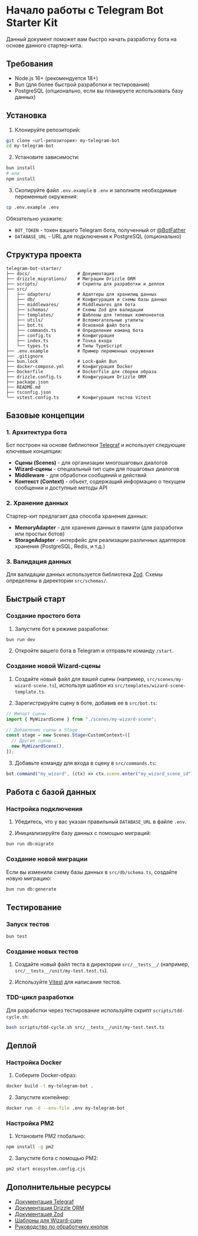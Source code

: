 # Начало работы с Telegram Bot Starter Kit

Данный документ поможет вам быстро начать разработку бота на основе данного стартер-кита.

## Требования

- Node.js 16+ (рекомендуется 18+)
- Bun (для более быстрой разработки и тестирования)
- PostgreSQL (опционально, если вы планируете использовать базу данных)

## Установка

1. Клонируйте репозиторий:

```bash
git clone <url-репозитория> my-telegram-bot
cd my-telegram-bot
```

2. Установите зависимости:

```bash
bun install
# или
npm install
```

3. Скопируйте файл `.env.example` в `.env` и заполните необходимые переменные окружения:

```bash
cp .env.example .env
```

Обязательно укажите:

- `BOT_TOKEN` - токен вашего Telegram бота, полученный от [@BotFather](https://t.me/BotFather)
- `DATABASE_URL` - URL для подключения к PostgreSQL (опционально)

## Структура проекта

```
telegram-bot-starter/
├── docs/                  # Документация
├── drizzle_migrations/    # Миграции Drizzle ORM
├── scripts/               # Скрипты для разработки и деплоя
├── src/
│   ├── adapters/          # Адаптеры для хранилищ данных
│   ├── db/                # Конфигурация и схемы базы данных
│   ├── middlewares/       # Middlewares для бота
│   ├── schemas/           # Схемы Zod для валидации
│   ├── templates/         # Шаблоны для типовых компонентов
│   ├── utils/             # Вспомогательные утилиты
│   ├── bot.ts             # Основной файл бота
│   ├── commands.ts        # Определение команд бота
│   ├── config.ts          # Конфигурация
│   ├── index.ts           # Точка входа
│   └── types.ts           # Типы TypeScript
├── .env.example           # Пример переменных окружения
├── .gitignore
├── bun.lock               # Lock-файл Bun
├── docker-compose.yml     # Конфигурация Docker
├── Dockerfile             # Dockerfile для сборки образа
├── drizzle.config.ts      # Конфигурация Drizzle ORM
├── package.json
├── README.md
├── tsconfig.json
└── vitest.config.ts       # Конфигурация тестов Vitest
```

## Базовые концепции

### 1. Архитектура бота

Бот построен на основе библиотеки [Telegraf](https://github.com/telegraf/telegraf) и использует следующие ключевые концепции:

- **Сцены (Scenes)** - для организации многошаговых диалогов
- **Wizard-сцены** - специальный тип сцен для пошаговых диалогов
- **Middleware** - для обработки сообщений и действий
- **Контекст (Context)** - объект, содержащий информацию о текущем сообщении и доступные методы API

### 2. Хранение данных

Стартер-кит предлагает два способа хранения данных:

- **MemoryAdapter** - для хранения данных в памяти (для разработки или простых ботов)
- **StorageAdapter** - интерфейс для реализации различных адаптеров хранения (PostgreSQL, Redis, и т.д.)

### 3. Валидация данных

Для валидации данных используется библиотека [Zod](https://github.com/colinhacks/zod). Схемы определены в директории `src/schemas/`.

## Быстрый старт

### Создание простого бота

1. Запустите бот в режиме разработки:

```bash
bun run dev
```

2. Откройте вашего бота в Telegram и отправьте команду `/start`.

### Создание новой Wizard-сцены

1. Создайте новый файл для вашей сцены (например, `src/scenes/my-wizard-scene.ts`), используя шаблон из `src/templates/wizard-scene-template.ts`.

2. Зарегистрируйте сцену в боте, добавив ее в `src/bot.ts`:

```typescript
// Импорт сцены
import { MyWizardScene } from "./scenes/my-wizard-scene";

// Добавление сцены в Stage
const stage = new Scenes.Stage<CustomContext>([
  // Другие сцены...
  new MyWizardScene(),
]);
```

3. Добавьте команду для входа в сцену в `src/commands.ts`:

```typescript
bot.command("my_wizard", (ctx) => ctx.scene.enter("my_wizard_scene_id"));
```

## Работа с базой данных

### Настройка подключения

1. Убедитесь, что у вас указан правильный `DATABASE_URL` в файле `.env`.

2. Инициализируйте базу данных с помощью миграций:

```bash
bun run db:migrate
```

### Создание новой миграции

Если вы изменили схему базы данных в `src/db/schema.ts`, создайте новую миграцию:

```bash
bun run db:generate
```

## Тестирование

### Запуск тестов

```bash
bun test
```

### Создание новых тестов

1. Создайте новый файл теста в директории `src/__tests__/` (например, `src/__tests__/unit/my-test.test.ts`).

2. Используйте [Vitest](https://vitest.dev/) для написания тестов.

### TDD-цикл разработки

Для разработки через тестирование используйте скрипт `scripts/tdd-cycle.sh`:

```bash
bash scripts/tdd-cycle.sh src/__tests__/unit/my-test.test.ts
```

## Деплой

### Настройка Docker

1. Соберите Docker-образ:

```bash
docker build -t my-telegram-bot .
```

2. Запустите контейнер:

```bash
docker run -d --env-file .env my-telegram-bot
```

### Настройка PM2

1. Установите PM2 глобально:

```bash
npm install -g pm2
```

2. Запустите бота с помощью PM2:

```bash
pm2 start ecosystem.config.cjs
```

## Дополнительные ресурсы

- [Документация Telegraf](https://telegraf.js.org/)
- [Документация Drizzle ORM](https://orm.drizzle.team/)
- [Документация Zod](https://zod.dev/)
- [Шаблоны для Wizard-сцен](docs/WIZARD_SCENE_PATTERNS.md)
- [Руководство по обработчику кнопок](docs/BUTTON_HANDLER.md)
